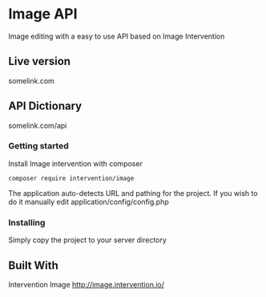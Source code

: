 # Image API

Image editing with a easy to use API based on Image Intervention

## Live version

somelink.com

## API Dictionary

somelink.com/api

### Getting started

Install Image intervention with composer

```
composer require intervention/image
```
The application auto-detects URL and pathing for the project. If you wish to do it manually edit application/config/config.php

### Installing

Simply copy the project to your server directory

## Built With
Intervention Image http://image.intervention.io/
